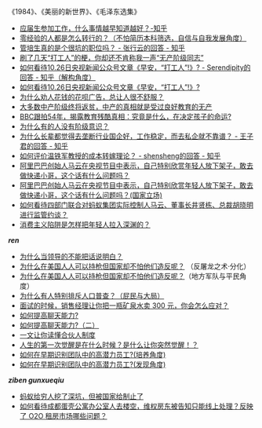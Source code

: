 《1984》、《美丽的新世界》、《毛泽东选集》

* [应届生参加工作，什么事情越早知道越好？-知乎](https://www.zhihu.com/question/407372614/answer/1460998074)
* [零经验的人都是怎么转行的？（不怕简历本科筛选，自信与自我发展角度）](https://www.zhihu.com/question/24105566/answer/937593110)
* [管培生真的是个很坑的职位吗？ - 张行云的回答 - 知乎](https://www.zhihu.com/question/300310754/answer/1169747507)
* [刷了几天“打工人”的梗，你却还不肯称我一声“无产阶级同志”](https://zhuanlan.zhihu.com/p/270218685)
* [如何看待10.26日央视新闻公众号文章《早安，“打工人”!》? - Serendipity的回答 - 知乎（解构角度）](https://www.zhihu.com/question/427373923/answer/1545982644)
* [如何看待10.26日央视新闻公众号文章《早安，“打工人”!》?](https://www.zhihu.com/question/427373923/answer/1544106399)
* [为什么劝人花钱的花呗广告，总让人很不舒服？](https://zhuanlan.zhihu.com/p/268022714)
* [大多数中产阶级终将返贫，中产的真相就是受过良好教育的无产](https://zhuanlan.zhihu.com/p/121647100)
* [BBC跟拍54年，揭露教育残酷真相：究竟是什么，在决定孩子的命运?](http://www.360doc.com/content/20/1008/09/52906961_939386992.shtml)
* [为什么有的人没有阶级意识？](https://www.zhihu.com/question/48343079/answer/1150915048)
* [为什么长辈都觉得去垄断行业国企好，工作稳定，而去私企就不靠谱？ - 王子君的回答 - 知乎](https://www.zhihu.com/question/33273396/answer/133140400)
* [如何评价温铁军教授的成本转嫁理论？ - shensheng的回答 - 知乎](https://www.zhihu.com/question/38920983/answer/117800283)
* [阿里巴巴创始人马云在央视节目中表示，自己特别欣赏年轻人放下架子，敢去做快递小哥，这个话有什么问题吗？](https://www.zhihu.com/question/413761496/answer/1415035372)
* [阿里巴巴创始人马云在央视节目中表示，自己特别欣赏年轻人放下架子，敢去做快递小哥，这个话有什么问题吗？(国家立场)](https://www.zhihu.com/question/413761496/answer/1407018743?utm_source=hot_content_share&utm_medium=all)
* [如何看待四部门联合对蚂蚁集团实际控制人马云、董事长井贤栋、总裁胡晓明进行监管约谈？](https://www.zhihu.com/question/428515455/answer/1556270496)
* [消费主义陷阱是怎样把年轻人拉入深渊的？](https://b23.tv/eqHXik)

***ren***

* [为什么当领导的不能把话说明白？](https://www.zhihu.com/question/342579123/answer/1399693374)
* [为什么在美国人人可以持枪但国家却不怕他们造反呢？](https://www.zhihu.com/answer/1459910393) （反屠龙之术·分化）
* [为什么在美国人人可以持枪但国家却不怕他们造反呢？](https://www.zhihu.com/question/291094201/answer/1508891353)（地方军队与平民角度）
* [为什么有人特别排斥人口普查？（屁民与大局）](https://www.zhihu.com/question/425762411/answer/1551810771)
* [面试的时候，销售经理让你把一瓶矿泉水卖 300 元，你会怎么应对？](https://www.zhihu.com/question/64028409/answer/1541388173)
* [如何提高聊天能力?](https://www.zhihu.com/question/29461563/answer/1219627708)
* [如何提高聊天能力?（二）](https://www.zhihu.com/question/29461563/answer/1324775916)
* [一文让你读懂合伙人制度](https://zhuanlan.zhihu.com/p/86941111)
* [人生的第一次觉醒是在什么时候？是什么让你突然觉醒！？](https://www.zhihu.com/question/42077394/answer/93531765)
* [如何在早期识别团队中的高潜力员工?(培养角度)](https://www.zhihu.com/question/22391644/answer/194883128)
* [如何在早期识别团队中的高潜力员工?(发现角度)](https://www.zhihu.com/question/22391644/answer/1068379877)


***ziben gunxueqiu***

* [蚂蚁给穷人挖了深坑，但被国家给制止了](https://mp.weixin.qq.com/s/QlsfWz8qyfcMcFZAxCDYTg)
* [如何看待成都蛋壳公寓办公室人去楼空，维权房东被告知只能线上处理？反映了 O2O 租房市场哪些问题？](https://www.zhihu.com/question/431790244/answer/1592788706)

